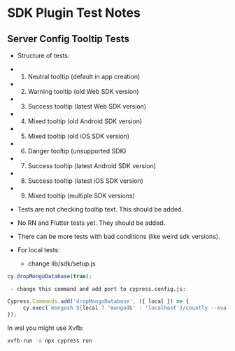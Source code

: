# SDK Plugin Test Notes

## Server Config Tooltip Tests

- Structure of tests:
- 1. Neutral tooltip (default in app creation)
- 2. Warning tooltip (old Web SDK version)
- 3. Success tooltip (latest Web SDK version)
- 4. Mixed tooltip (old Android SDK version)
- 5. Mixed tooltip (old iOS SDK version)
- 6. Danger tooltip (unsupported SDK)
- 7. Success tooltip (latest Android SDK version)
- 8. Success tooltip (latest iOS SDK version)
- 9. Mixed tooltip (multiple SDK versions)

- Tests are not checking tooltip text. This should be added.
- No RN and Flutter tests yet. They should be added.
- There can be more tests with bad conditions (like weird sdk versions).
- For local tests:
     - change lib/sdk/setup.js
     
```javascript
cy.dropMongoDatabase(true);
```

     - change this command and add port to cypress.config.js:

```javascript
Cypress.Commands.add('dropMongoDatabase', ({ local }) => {
     cy.exec(`mongosh ${local ? 'mongodb' : 'localhost'}/countly --eval 'db.dropDatabase()'`);
});
```
In wsl you might use Xvfb:
```bash
xvfb-run -a npx cypress run
```